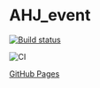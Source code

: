 # AHJ_event

[![Build status](https://ci.appveyor.com/api/projects/status/h61awhl2634nvf84?svg=true)](https://ci.appveyor.com/project/CoolPaK/ahj-event)

![CI](https://github.com/CoolPak/ahj_event/actions/workflows/web.yml/badge.svg)

[GitHub Pages](https://coolpak.github.io/ahj_event/)
